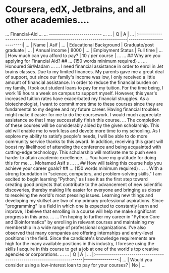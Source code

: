 # Coursera, edX, Jetbrains, and all other academies....
... Financial-Aid
... 
... --------------------------
... 
... | Q                                                                       |                        A |
... |:------------------------------------------------------------------------|-------------------------:|
... | Name                                                                    | Asif                     |
... | Educational Background                                                  | Graduate/post graduate   |
... | Annual income                                                           | 8000                     |
... | Employment Status                                                       | Full time                |
... | How much can you afford to pay?                                         | 10 / per course          |
... 
... ## Why are you applying for Financial Aid? ##
... (150 words minimum required)
... 
... Honoured Sir/Madam 
...
... I need financial assistance in order to enrol in Jet brains classes. Due to my limited finances. My parents gave me a great deal of support, but since our family's income was low, I only received a little amount of financial assistance. In order to reduce the financial burden on my family, I took out student loans to pay for my tuition. For the time being, I work 19 hours a week on campus to support myself. However, this year's increased tuition rates have exacerbated my financial struggles. As a biotechnologist, I want to commit more time to these courses since they are fundamental to my degree and my future career. Having financial troubles might make it easier for me to do the coursework. I would much appreciate assistance so that I may successfully finish this course. 
... The completion of these courses will be considerably aided by the given scholarship. This aid will enable me to work less and devote more time to my schooling. As I explore my ability to satisfy people's needs, I will be able to do more community service thanks to this award. In addition, receiving this grant will boost my likelihood of attending the conference and being acquainted with cutting-edge technology. This scholarship will motivate me to push even harder to attain academic excellence.
... You have my gratitude for doing this for me. 
... Mohamed Asif s
... 
... ## How will taking this course help you achieve your career goals? ##
... (150 words minimum required)
... 
... With a strong foundation in "science, computers, and problem-solving skills," I am excited to begin learning "Python," as I see it as the first step toward creating good projects that contribute to the advancement of new scientific discoveries, thereby making life easier for everyone and bringing us closer to resolving the world's most pressing issues. Learning new things and developing my skillset are two of my primary professional aspirations. Since "programming" is a field in which one is expected to constantly learn and improve, I believe that enrolling in a course will help me make significant progress in this area.
... 
... I'm hoping to further my career in "Python Core and Bioinformatics" by enrolling in relevant courses and maintaining my membership in a wide range of professional organizations. I've also observed that many companies are offering internships and entry-level positions in the field. Since the candidate's knowledge requirements are high for the many available positions in this industry, I foresee using the skills I acquire in this course to get a job at one of the world's top creative agencies or corporations.
... 
... | Q                                                                       |                A |
... |:------------------------------------------------------------------------|-----------------:|
... | Would you consider using a low-interest loan to pay for your courses?   | No               |
... 
